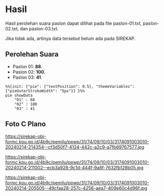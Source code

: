 # Hasil

Hasil perolehan suara paslon dapat dilihat pada file paslon-01.txt, paslon-02.txt, dan paslon-03.txt.

Jika tidak ada, artinya data tersebut belum ada pada SIREKAP.

## Perolehan Suara

 * Paslon 01: **88**.
 * Paslon 02: **100**.
 * Paslon 03: **41**.

```mermaid
%%{init: {"pie": {"textPosition": 0.5}, "themeVariables": {"pieOuterStrokeWidth": "5px"}} }%%
pie showData
    "01" : 88
    "02" : 100
    "03" : 41
```
## Foto C Plano

https://sirekap-obj-formc.kpu.go.id/4b9c/pemilu/ppwp/31/74/09/10/03/3174091003010-20240214-214354--cf3d50f7-4124-442c-a2c9-a7fb69767577.jpg

https://sirekap-obj-formc.kpu.go.id/4b9c/pemilu/ppwp/31/74/09/10/03/3174091003010-20240214-211002--ecb3a928-9c1d-444f-9a8f-7632fb128b05.jpg

https://sirekap-obj-formc.kpu.go.id/4b9c/pemilu/ppwp/31/74/09/10/03/3174091003010-20240214-205505--49cfaa28-257c-4256-aea7-409e60c4d96f.jpg
